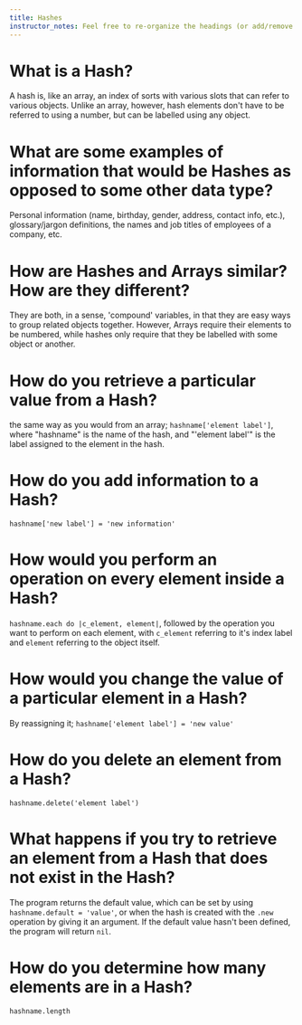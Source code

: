 ```yaml
---
title: Hashes
instructor_notes: Feel free to re-organize the headings (or add/remove headings) below. We included the headings for your benefit, but it's 100% fine if you want to write your responses in some different structure.
---
```


# What is a Hash?

A hash is, like an array, an index of sorts with various slots that can refer to various objects. Unlike an array, however, hash elements don't have to be referred to using a number, but can be labelled using any object.

# What are some examples of information that would be Hashes as opposed to some other data type?

Personal information (name, birthday, gender, address, contact info, etc.), glossary/jargon definitions, the names and job titles of employees of a company, etc.

# How are Hashes and Arrays similar? How are they different?

They are both, in a sense, 'compound' variables, in that they are easy ways to group related objects together. However, Arrays require their elements to be numbered, while hashes only require that they be labelled with some object or another.

# How do you retrieve a particular value from a Hash?

the same way as you would from an array; `hashname['element label']`, where "hashname" is the name of the hash, and "'element label'" is the label assigned to the element in the hash.

# How do you add information to a Hash?

`hashname['new label'] = 'new information'`

# How would you perform an operation on every element inside a Hash?

`hashname.each do |c_element, element|`, followed by the operation you want to perform on each element, with `c_element` referring to it's index label and `element` referring to the object itself.

# How would you change the value of a particular element in a Hash?

By reassigning it; `hashname['element label'] = 'new value'`

# How do you delete an element from a Hash?

`hashname.delete('element label')`

# What happens if you try to retrieve an element from a Hash that does not exist in the Hash?

The program returns the default value, which can be set by using `hashname.default = 'value'`, or when the hash is created with the `.new` operation by giving it an argument. If the default value hasn't been defined, the program will return `nil`.

# How do you determine how many elements are in a Hash?

`hashname.length`